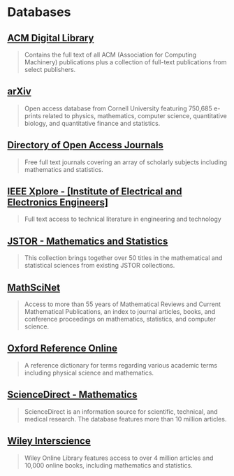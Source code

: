 # Databases

## [ACM Digital Library](http://summit.csuci.edu/login?url=http://portal.acm.org/)

> Contains the full text of all ACM \(Association for Computing Machinery\) publications plus a collection of full-text publications from select publishers.

## [arXiv](http://arxiv.org/)

> Open access database from Cornell University featuring 750,685 e-prints related to physics, mathematics, computer science, quantitative biology, and quantitative finance and statistics.

## [Directory of Open Access Journals](http://www.doaj.org/)

> Free full text journals covering an array of scholarly subjects including mathematics and statistics.

## [IEEE Xplore - \[Institute of Electrical and Electronics Engineers\]](http://summit.csuci.edu/login?url=http://ieeexplore.ieee.org/Xplore/dynhome.jsp)

> Full text access to technical literature in engineering and technology

## [JSTOR - Mathematics and Statistics](https://www-jstor-org.summit.csuci.edu/subject/mathematics)

> This collection brings together over 50 titles in the mathematical and statistical sciences from existing JSTOR collections.

## [MathSciNet](http://summit.csuci.edu:2048/login?url=http://www.ams.org/mathscinet)

> Access to more than 55 years of Mathematical Reviews and Current Mathematical Publications, an index to journal articles, books, and conference proceedings on mathematics, statistics, and computer science.

## [Oxford Reference Online](http://summit.csuci.edu:2048/login?url=http://www.oxfordreference.com)

> A reference dictionary for terms regarding various academic terms including physical science and mathematics.

## [ScienceDirect - Mathematics](http://summit.csuci.edu:2048/login?url=http://www.sciencedirect.com/science?_ob=BrowseListURL&_type=subject&subjColl=20&zone=brws&_acct=C000059554&_version=1&_urlVersion=0&_userid=521370&md5=d437f7324b81b8b61534916b8b9a04bb)

> ScienceDirect is an information source for scientific, technical, and medical research. The database features more than 10 million articles.

## [Wiley Interscience](http://summit.csuci.edu:2048/login?url=http://onlinelibrary.wiley.com)

> Wiley Online Library features access to over 4 million articles and 10,000 online books, including mathematics and statistics.



